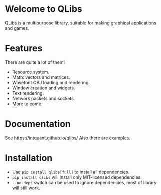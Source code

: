 # Welcome to QLibs
QLibs is a multipurpose library, suitable for making graphical applications and games.

# Features
There are quite a lot of them!
* Resource system.
* Math: vectors and matrices.
* Wavefont OBJ loading and rendering.
* Window creation and widgets.
* Text rendering.
* Network packets and sockets.
* More to come.

# Documentation
See https://intquant.github.io/qlibs/
Also there are examples.

# Installation
* Use `pip install qlibs[full]` to install all dependencies.
* `pip install qlibs` will install only MIT-licensed dependencies.
* `--no-deps` switch can be used to ignore dependencies, most of library will still work.

